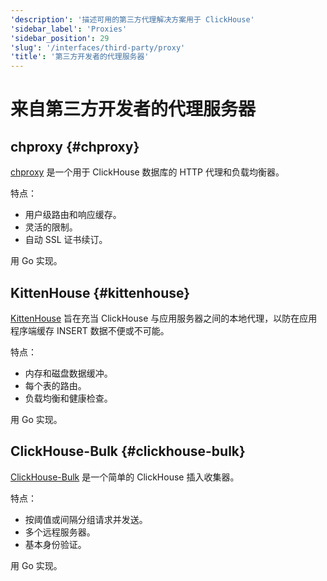 ```yaml
---
'description': '描述可用的第三方代理解决方案用于 ClickHouse'
'sidebar_label': 'Proxies'
'sidebar_position': 29
'slug': '/interfaces/third-party/proxy'
'title': '第三方开发者的代理服务器'
---
```



# 来自第三方开发者的代理服务器

## chproxy {#chproxy}

[chproxy](https://github.com/Vertamedia/chproxy) 是一个用于 ClickHouse 数据库的 HTTP 代理和负载均衡器。

特点：

- 用户级路由和响应缓存。
- 灵活的限制。
- 自动 SSL 证书续订。

用 Go 实现。

## KittenHouse {#kittenhouse}

[KittenHouse](https://github.com/VKCOM/kittenhouse) 旨在充当 ClickHouse 与应用服务器之间的本地代理，以防在应用程序端缓存 INSERT 数据不便或不可能。

特点：

- 内存和磁盘数据缓冲。
- 每个表的路由。
- 负载均衡和健康检查。

用 Go 实现。

## ClickHouse-Bulk {#clickhouse-bulk}

[ClickHouse-Bulk](https://github.com/nikepan/clickhouse-bulk) 是一个简单的 ClickHouse 插入收集器。

特点：

- 按阈值或间隔分组请求并发送。
- 多个远程服务器。
- 基本身份验证。

用 Go 实现。
